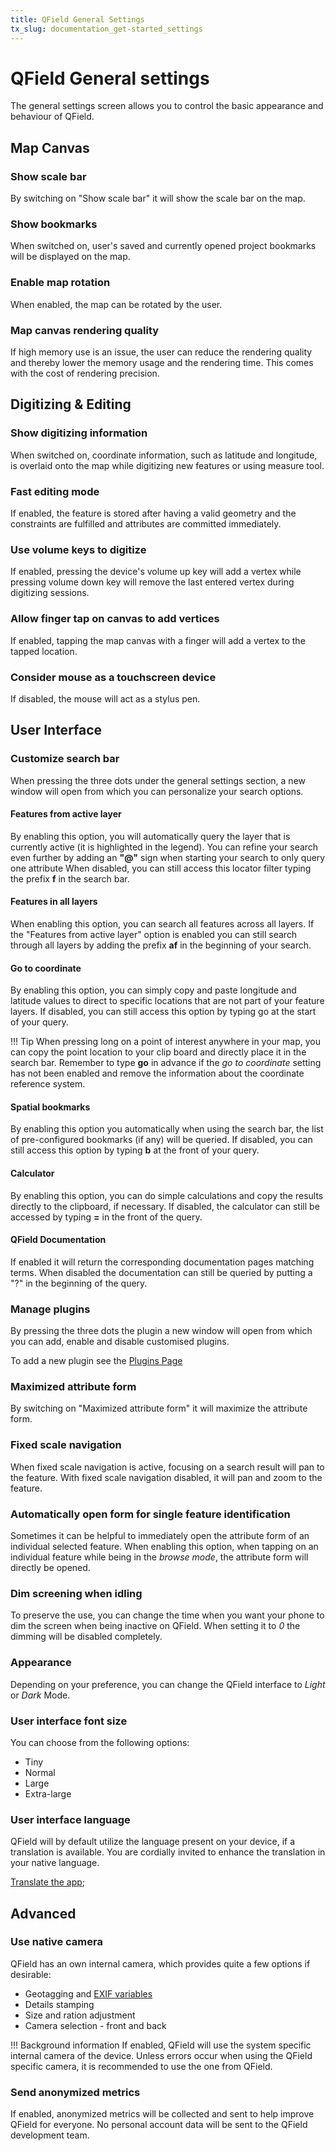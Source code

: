 ```yaml
---
title: QField General Settings
tx_slug: documentation_get-started_settings
---
```


# QField General settings

The general settings screen allows you to control the basic appearance and behaviour of QField.

## Map Canvas

### Show scale bar

By switching on "Show scale bar" it will show the scale bar on the map.

### Show bookmarks

When switched on, user's saved and currently opened project bookmarks will be displayed on the map.

### Enable map rotation

When enabled, the map can be rotated by the user.

### Map canvas rendering quality

If high memory use is an issue, the user can reduce the rendering quality and thereby lower the memory usage and the rendering time.
This comes with the cost of rendering precision.

## Digitizing & Editing

### Show digitizing information

When switched on, coordinate information, such as latitude and longitude, is overlaid onto the map while digitizing new features or using measure tool.

### Fast editing mode

If enabled, the feature is stored after having a valid geometry and the constraints are fulfilled and attributes are committed immediately.

### Use volume keys to digitize

If enabled, pressing the device's volume up key will add a vertex while pressing volume down key will remove the last entered vertex during digitizing sessions.

### Allow finger tap on canvas to add vertices

If enabled, tapping the map canvas with a finger will add a vertex to the tapped location.

### Consider mouse as a touchscreen device

If disabled, the mouse will act as a stylus pen.

## User Interface

### Customize search bar

When pressing the three dots under the general settings section, a new window will open from which you can personalize your search options.

#### Features from active layer

By enabling this option, you will automatically query the layer that is currently active (it is highlighted in the legend).
You can refine your search even further by adding an **"@"** sign when starting your search to only query one attribute
When disabled, you can still access this locator filter typing the prefix **f** in the search bar.

#### Features in all layers

When enabling this option, you can search all features across all layers.
If the "Features from active layer" option is enabled you can still search through all layers by adding the prefix **af** in the beginning of your search.

#### Go to coordinate

By enabling this option, you can simply copy and paste longitude and latitude values to direct to specific locations that are not part of your feature layers.
If disabled, you can still access this option by typing go at the start of your query.

!!! Tip
    When pressing long on a point of interest anywhere in your map, you can copy the point location to your clip board and directly place it in the search bar.
    Remember to type **go** in advance if the *go to coordinate* setting has not been enabled and remove the information about the coordinate reference system.

#### Spatial bookmarks

By enabling this option you automatically when using the search bar, the list of pre-configured bookmarks (if any) will be queried.
If disabled, you can still access this option by typing **b** at the front of your query.

#### Calculator

By enabling this option, you can do simple calculations and copy the results directly to the clipboard, if necessary.
If disabled, the calculator can still be accessed by typing **=** in the front of the query.

#### QField Documentation

If enabled it will return the corresponding documentation pages matching terms.
When disabled the documentation can still be queried by putting a "?" in the beginning of the query.

### Manage plugins

By pressing the three dots the plugin a new window will open from which you can add, enable and disable customised plugins.

To add a new plugin see the [Plugins Page](../../how-to/advanced-how-tos/plugins.en.md/#qfield-plugins)<!-- markdown-link-check-disable-line -->

### Maximized attribute form

By switching on "Maximized attribute form" it will maximize the attribute form.

### Fixed scale navigation

When fixed scale navigation is active, focusing on a search result will pan to the feature.
With fixed scale navigation disabled, it will pan and zoom to the feature.

### Automatically open form for single feature identification

Sometimes it can be helpful to immediately open the attribute form of an individual selected feature.
When enabling this option, when tapping on an individual feature while being in the *browse mode*, the attribute form will directly be opened.

### Dim screening when idling

To preserve the use, you can change the time when you want your phone to dim the screen when being inactive on QField.
When setting it to *0* the dimming will be disabled completely.

### Appearance

Depending on your preference, you can change the QField interface to *Light* or *Dark* Mode.

### User interface font size

You can choose from the following options:

- Tiny
- Normal
- Large
- Extra-large

### User interface language

QField will by default utilize the language present on your device, if a translation is available.
You are cordially invited to enhance the translation in your native language.

[Translate the app](https://explore.transifex.com/opengisch/qfield-for-qgis/); <!-- markdown-link-check-disable-line -->

## Advanced

### Use native camera

QField has an own internal camera, which provides quite a few options if desirable:

- Geotagging and [EXIF variables](../../reference/exif.md)
- Details stamping
- Size and ration adjustment
- Camera selection - front and back

!!! Background information
    If enabled, QField will use the system specific internal camera of the device.
    Unless errors occur when using the QField specific camera, it is recommended to use the one from QField.

### Send anonymized metrics

If enabled, anonymized metrics will be collected and sent to help improve QField for everyone.
No personal account data will be sent to the QField development team.
